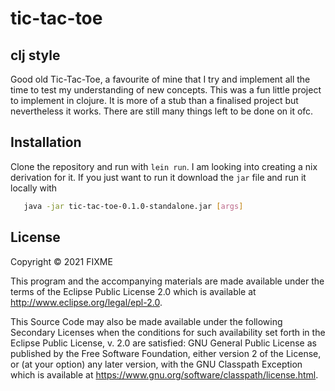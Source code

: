 # tic-tac-toe
## clj style

Good old Tic-Tac-Toe, a favourite of mine that I try and implement all
the time to test my understanding of new concepts. This was a fun
little project to implement in clojure. It is more of a stub than a
finalised project but nevertheless it works. There are still many
things left to be done on it ofc.

## Installation

Clone the repository and run with `lein run`. I am looking into
creating a  nix derivation  for it. If you just want to run it
download the `jar` file and run it locally with

```bash
   java -jar tic-tac-toe-0.1.0-standalone.jar [args]
```

## License

Copyright © 2021 FIXME

This program and the accompanying materials are made available under the
terms of the Eclipse Public License 2.0 which is available at
http://www.eclipse.org/legal/epl-2.0.

This Source Code may also be made available under the following Secondary
Licenses when the conditions for such availability set forth in the Eclipse
Public License, v. 2.0 are satisfied: GNU General Public License as published by
the Free Software Foundation, either version 2 of the License, or (at your
option) any later version, with the GNU Classpath Exception which is available
at https://www.gnu.org/software/classpath/license.html.
